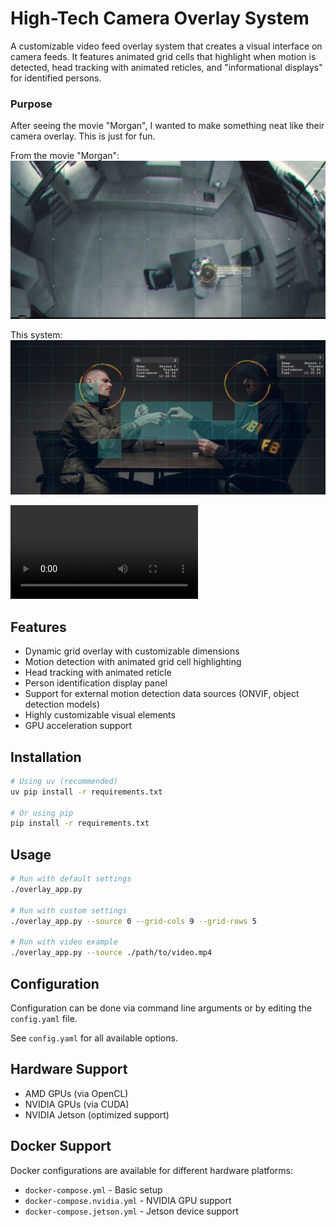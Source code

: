 # High-Tech Camera Overlay System

A customizable video feed overlay system that creates a visual interface on camera feeds. It features animated grid cells that highlight when motion is detected, head tracking with animated reticles, and "informational displays" for identified persons.

### Purpose

After seeing the movie "Morgan", I wanted to make something neat like their camera overlay. This is just for fun.

From the movie "Morgan":
![](./example_clip/morgan.png)

This system:
![](./example_clip/tracking.png)

![](./example_clip/tracking.mp4)

## Features

- Dynamic grid overlay with customizable dimensions
- Motion detection with animated grid cell highlighting
- Head tracking with animated reticle
- Person identification display panel
- Support for external motion detection data sources (ONVIF, object detection models)
- Highly customizable visual elements
- GPU acceleration support

## Installation

```bash
# Using uv (recommended)
uv pip install -r requirements.txt

# Or using pip
pip install -r requirements.txt
```

## Usage

```bash
# Run with default settings
./overlay_app.py

# Run with custom settings
./overlay_app.py --source 0 --grid-cols 9 --grid-rows 5

# Run with video example
./overlay_app.py --source ./path/to/video.mp4
```

## Configuration

Configuration can be done via command line arguments or by editing the `config.yaml` file.

See `config.yaml` for all available options.

## Hardware Support

- AMD GPUs (via OpenCL)
- NVIDIA GPUs (via CUDA)
- NVIDIA Jetson (optimized support)

## Docker Support

Docker configurations are available for different hardware platforms:
- `docker-compose.yml` - Basic setup
- `docker-compose.nvidia.yml` - NVIDIA GPU support
- `docker-compose.jetson.yml` - Jetson device support
